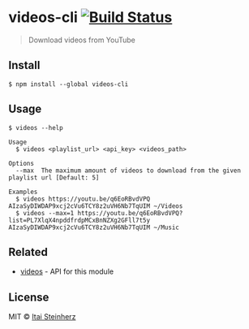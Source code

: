 # videos-cli [![Build Status](https://travis-ci.org/itaisteinherz/videos-cli.svg?branch=master)](https://travis-ci.org/itaisteinherz/videos-cli)

> Download videos from YouTube


## Install

```
$ npm install --global videos-cli
```


## Usage

```
$ videos --help

Usage
  $ videos <playlist_url> <api_key> <videos_path>

Options
  --max  The maximum amount of videos to download from the given playlist url [Default: 5]

Examples
  $ videos https://youtu.be/q6EoRBvdVPQ AIzaSyDIWDAP9xcj2cVu6TCY8z2uVH6Nb7TqUIM ~/Videos
  $ videos --max=1 https://youtu.be/q6EoRBvdVPQ?list=PL7XlqX4npddfrdpMCxBnNZXg2GFll7t5y AIzaSyDIWDAP9xcj2cVu6TCY8z2uVH6Nb7TqUIM ~/Music
```


## Related

- [videos](https://github.com/itaisteinherz/videos) - API for this module


## License

MIT © [Itai Steinherz](https://github.com/itaisteinherz)
